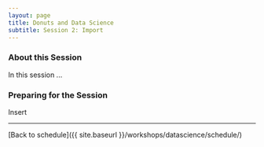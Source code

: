```yaml
---
layout: page
title: Donuts and Data Science
subtitle: Session 2: Import
---
```


### About this Session

In this session ...

### Preparing for the Session

Insert

* * *

[Back to schedule]({{ site.baseurl }}/workshops/datascience/schedule/)
